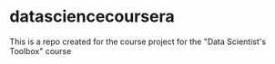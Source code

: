 # datasciencecoursera
This is a repo created for the course project for the "Data Scientist's Toolbox" course
